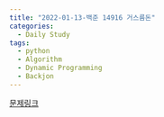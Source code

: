 ```yaml
---
title: "2022-01-13-백준 14916 거스름돈"
categories:
  - Daily Study
tags:
  - python
  - Algorithm
  - Dynamic Programming
  - Backjon
---
```



[문제링크](https://www.acmicpc.net/problem/14916)


<script src=https://gist.github.com/d30067b13f139f9300173ac41e349afa.js></script>